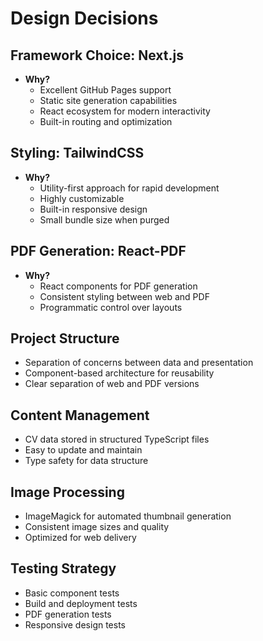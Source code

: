 # Design Decisions

## Framework Choice: Next.js
- **Why?** 
  - Excellent GitHub Pages support
  - Static site generation capabilities
  - React ecosystem for modern interactivity
  - Built-in routing and optimization

## Styling: TailwindCSS
- **Why?**
  - Utility-first approach for rapid development
  - Highly customizable
  - Built-in responsive design
  - Small bundle size when purged

## PDF Generation: React-PDF
- **Why?**
  - React components for PDF generation
  - Consistent styling between web and PDF
  - Programmatic control over layouts

## Project Structure
- Separation of concerns between data and presentation
- Component-based architecture for reusability
- Clear separation of web and PDF versions

## Content Management
- CV data stored in structured TypeScript files
- Easy to update and maintain
- Type safety for data structure

## Image Processing
- ImageMagick for automated thumbnail generation
- Consistent image sizes and quality
- Optimized for web delivery

## Testing Strategy
- Basic component tests
- Build and deployment tests
- PDF generation tests
- Responsive design tests